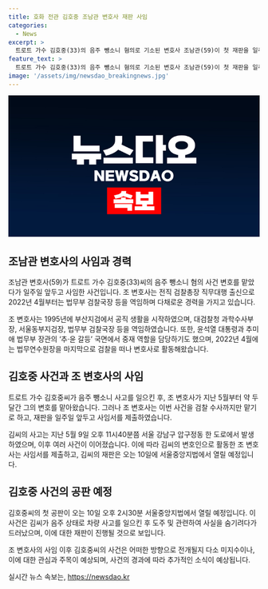 ```yaml
---
title: 호화 전관 김호중 조남관 변호사 재판 사임
categories:
  - News
excerpt: >
  트로트 가수 김호중(33)의 음주 뺑소니 혐의로 기소된 변호사 조남관(59)이 첫 재판을 일주일 앞두고 사임했다. 김씨의 변호를 약 두 달간 맡아온 조 변호사는 전직 검찰총장 직무대행 출신으로, 김씨의 사건을 심리하는 서울중앙지법에 사임서를 제출했다. 김씨가 경찰 조사를 받던 지난 5월부터 변호를 맡으며, 조 변호사는 전북 남원 출신으로 대검찰청 과학수사부장, 서울동부지검장 등을 역임한 경력을 갖고 있다. 김씨는 지난 5월 9일 음주운전으로 사고를 낸 후 자수하다가 실제 운전자로 밝혀졌으며, 첫 재판은 오는 10일에 열릴 예정이다.
feature_text: >
  트로트 가수 김호중(33)의 음주 뺑소니 혐의로 기소된 변호사 조남관(59)이 첫 재판을 일주일 앞두고 사임했다. 김씨의 변호를 약 두 달간 맡아온 조 변호사는 전직 검찰총장 직무대행 출신으로, 김씨의 사건을 심리하는 서울중앙지법에 사임서를 제출했다. 김씨가 경찰 조사를 받던 지난 5월부터 변호를 맡으며, 조 변호사는 전북 남원 출신으로 대검찰청 과학수사부장, 서울동부지검장 등을 역임한 경력을 갖고 있다. 김씨는 지난 5월 9일 음주운전으로 사고를 낸 후 자수하다가 실제 운전자로 밝혀졌으며, 첫 재판은 오는 10일에 열릴 예정이다.
image: '/assets/img/newsdao_breakingnews.jpg'
---
```


<p><img src="/assets/img/newsdao_breakingnews.jpg" alt="firstkoreanews 속보" /></p>

<h2 data-ke-size="size26">조남관 변호사의 사임과 경력</h2>

<p>조남관 변호사(59)가 트로트 가수 김호중(33)씨의 음주 뺑소니 혐의 사건 변호를 맡았다가 일주일 앞두고 사임한 사건입니다. 조 변호사는 전직 검찰총장 직무대행 출신으로 2022년 4월부터는 법무부 검찰국장 등을 역임하며 다채로운 경력을 가지고 있습니다.</p>

<p data-ke-size="size16">조 변호사는 1995년에 부산지검에서 공직 생활을 시작하였으며, 대검찰청 과학수사부장, 서울동부지검장, 법무부 검찰국장 등을 역임하였습니다. 또한, 윤석열 대통령과 추미애 법무부 장관의 ‘추·윤 갈등’ 국면에서 중재 역할을 담당하기도 했으며, 2022년 4월에는 법무연수원장을 마지막으로 검찰을 떠나 변호사로 활동해왔습니다.</p>

<h2 data-ke-size="size26">김호중 사건과 조 변호사의 사임</h2>

<p>트로트 가수 김호중씨가 음주 뺑소니 사고를 일으킨 후, 조 변호사가 지난 5월부터 약 두 달간 그의 변호를 맡아왔습니다. 그러나 조 변호사는 이번 사건을 검찰 수사까지만 맡기로 하고, 재판을 일주일 앞두고 사임서를 제출하였습니다.</p>

<p data-ke-size="size16">김씨의 사고는 지난 5월 9일 오후 11시40분쯤 서울 강남구 압구정동 한 도로에서 발생하였으며, 이후 여러 사건이 이어졌습니다. 이에 따라 김씨의 변호인으로 활동한 조 변호사는 사임서를 제출하고, 김씨의 재판은 오는 10일에 서울중앙지법에서 열릴 예정입니다.</p>

<h2 data-ke-size="size26">김호중 사건의 공판 예정</h2>

<p>김호중씨의 첫 공판이 오는 10일 오후 2시30분 서울중앙지법에서 열릴 예정입니다. 이 사건은 김씨가 음주 상태로 차량 사고를 일으킨 후 도주 및 관련하여 사실을 숨기려다가 드러났으며, 이에 대한 재판이 진행될 것으로 보입니다.</p>

<p data-ke-size="size16">조 변호사의 사임 이후 김호중씨의 사건은 어떠한 방향으로 전개될지 다소 미지수이나, 이에 대한 관심과 주목이 예상되며, 사건의 경과에 따라 추가적인 소식이 예상됩니다.</p>
실시간 뉴스 속보는, <a href="https://newsdao.kr" rel="dofollow">https://newsdao.kr</a>


